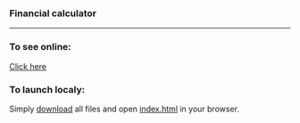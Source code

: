 ### Financial calculator

--- 

### To see online:
[Click here](https://vovakugru.github.io/)

### To launch localy:
    
Simply [download](https://github.com/vovakugru/ds-financial-calculator/archive/refs/heads/main.zip) all files and open [index.html](https://github.com/vovakugru/ds-financial-calculator/blob/main/index.html) in your browser.
